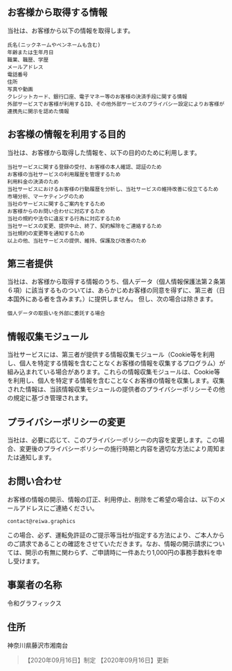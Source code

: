 ## お客様から取得する情報
当社は、お客様から以下の情報を取得します。

```
氏名(ニックネームやペンネームも含む)
年齢または生年月日
職業、職歴、学歴
メールアドレス
電話番号
住所
写真や動画
クレジットカード、銀行口座、電子マネー等のお客様の決済手段に関する情報
外部サービスでお客様が利用するID、その他外部サービスのプライバシー設定によりお客様が連携先に開示を認めた情報
```

## お客様の情報を利用する目的
当社は、お客様から取得した情報を、以下の目的のために利用します。

```
当社サービスに関する登録の受付、お客様の本人確認、認証のため
お客様の当社サービスの利用履歴を管理するため
利用料金の決済のため
当社サービスにおけるお客様の行動履歴を分析し、当社サービスの維持改善に役立てるため
市場分析、マーケティングのため
当社のサービスに関するご案内をするため
お客様からのお問い合わせに対応するため
当社の規約や法令に違反する行為に対応するため
当社サービスの変更、提供中止、終了、契約解除をご連絡するため
当社規約の変更等を通知するため
以上の他、当社サービスの提供、維持、保護及び改善のため
```

## 第三者提供

当社は、お客様から取得する情報のうち、個人データ（個人情報保護法第２条第６項）に該当するものついては、あらかじめお客様の同意を得ずに、第三者（日本国外にある者を含みます。）に提供しません。 但し、次の場合は除きます。

```
個人データの取扱いを外部に委託する場合
```

## 情報収集モジュール

当社サービスには、第三者が提供する情報収集モジュール（Cookie等を利用し、個人を特定する情報を含むことなくお客様の情報を収集するプログラム）が組み込まれている場合があります。これらの情報収集モジュールは、Cookie等を利用し、個人を特定する情報を含むことなくお客様の情報を収集します。収集された情報は、当該情報収集モジュールの提供者のプライバシーポリシーその他の規定に基づき管理されます。


## プライバシーポリシーの変更

当社は、必要に応じて、このプライバシーポリシーの内容を変更します。この場合、変更後のプライバシーポリシーの施行時期と内容を適切な方法により周知または通知します。

## お問い合わせ

お客様の情報の開示、情報の訂正、利用停止、削除をご希望の場合は、以下のメールアドレスにご連絡ください。

`contact@reiwa.graphics`

この場合、必ず、運転免許証のご提示等当社が指定する方法により、ご本人からのご請求であることの確認をさせていただきます。なお、情報の開示請求については、開示の有無に関わらず、ご申請時に一件あたり1,000円の事務手数料を申し受けます。

## 事業者の名称

令和グラフィックス

## 住所

神奈川県藤沢市湘南台


> 【2020年09月16日】制定
> 【2020年09月16日】更新
